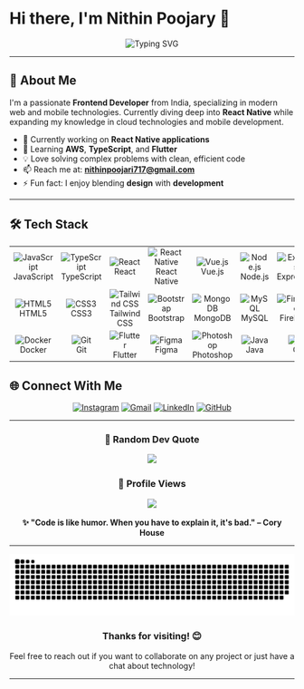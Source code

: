 # Hi there, I'm Nithin Poojary 👋

<div align="center">
  
  ![Typing SVG](https://readme-typing-svg.herokuapp.com?font=JetBrains+Mono&weight=500&size=24&duration=3000&pause=800&color=58A6FF&center=true&vCenter=true&width=600&lines=Frontend+Developer+from+India;React+%26+React+Native+Enthusiast;Always+Learning+New+Technologies;Building+Digital+Experiences)

</div>

---

## 🚀 About Me

I'm a passionate **Frontend Developer** from India, specializing in modern web and mobile technologies. Currently diving deep into **React Native** while expanding my knowledge in cloud technologies and mobile development.

- 🔭 Currently working on **React Native applications**
- 🌱 Learning **AWS**, **TypeScript**, and **Flutter**
- 💡 Love solving complex problems with clean, efficient code
- 📫 Reach me at: **nithinpoojari717@gmail.com**
- ⚡ Fun fact: I enjoy blending **design** with **development**

---

## 🛠️ Tech Stack

<div align="center">

<table>
<tr>
<td align="center" width="96">
<img src="https://skillicons.dev/icons?i=js" width="48" height="48" alt="JavaScript" />
<br>JavaScript
</td>
<td align="center" width="96">
<img src="https://skillicons.dev/icons?i=ts" width="48" height="48" alt="TypeScript" />
<br>TypeScript
</td>
<td align="center" width="96">
<img src="https://skillicons.dev/icons?i=react" width="48" height="48" alt="React" />
<br>React
</td>
<td align="center" width="96">
<img src="https://skillicons.dev/icons?i=react" width="48" height="48" alt="React Native" />
<br>React Native
</td>
<td align="center" width="96">
<img src="https://skillicons.dev/icons?i=vue" width="48" height="48" alt="Vue.js" />
<br>Vue.js
</td>
<td align="center" width="96">
<img src="https://skillicons.dev/icons?i=nodejs" width="48" height="48" alt="Node.js" />
<br>Node.js
</td>
<td align="center" width="96">
<img src="https://skillicons.dev/icons?i=express" width="48" height="48" alt="Express" />
<br>Express.js
</td>
<td align="center" width="96">
<img src="https://skillicons.dev/icons?i=python" width="48" height="48" alt="Python" />
<br>Python
</td>
</tr>
<tr>
<td align="center" width="96">
<img src="https://skillicons.dev/icons?i=html" width="48" height="48" alt="HTML5" />
<br>HTML5
</td>
<td align="center" width="96">
<img src="https://skillicons.dev/icons?i=css" width="48" height="48" alt="CSS3" />
<br>CSS3
</td>
<td align="center" width="96">
<img src="https://skillicons.dev/icons?i=tailwind" width="48" height="48" alt="Tailwind CSS" />
<br>Tailwind CSS
</td>
<td align="center" width="96">
<img src="https://skillicons.dev/icons?i=bootstrap" width="48" height="48" alt="Bootstrap" />
<br>Bootstrap
</td>
<td align="center" width="96">
<img src="https://skillicons.dev/icons?i=mongodb" width="48" height="48" alt="MongoDB" />
<br>MongoDB
</td>
<td align="center" width="96">
<img src="https://skillicons.dev/icons?i=mysql" width="48" height="48" alt="MySQL" />
<br>MySQL
</td>
<td align="center" width="96">
<img src="https://skillicons.dev/icons?i=firebase" width="48" height="48" alt="Firebase" />
<br>Firebase
</td>
<td align="center" width="96">
<img src="https://skillicons.dev/icons?i=aws" width="48" height="48" alt="AWS" />
<br>AWS
</td>
</tr>
<tr>
<td align="center" width="96">
<img src="https://skillicons.dev/icons?i=docker" width="48" height="48" alt="Docker" />
<br>Docker
</td>
<td align="center" width="96">
<img src="https://skillicons.dev/icons?i=git" width="48" height="48" alt="Git" />
<br>Git
</td>
<td align="center" width="96">
<img src="https://skillicons.dev/icons?i=flutter" width="48" height="48" alt="Flutter" />
<br>Flutter
</td>
<td align="center" width="96">
<img src="https://skillicons.dev/icons?i=figma" width="48" height="48" alt="Figma" />
<br>Figma
</td>
<td align="center" width="96">
<img src="https://skillicons.dev/icons?i=ps" width="48" height="48" alt="Photoshop" />
<br>Photoshop
</td>
<td align="center" width="96">
<img src="https://skillicons.dev/icons?i=java" width="48" height="48" alt="Java" />
<br>Java
</td>
<td align="center" width="96">
<img src="https://skillicons.dev/icons?i=c" width="48" height="48" alt="C" />
<br>C
</td>
<td align="center" width="96">
<img src="https://skillicons.dev/icons?i=postman" width="48" height="48" alt="Postman" />
<br>Postman
</td>
</tr>
</table>

</div>


## 🌐 Connect With Me

<div align="center">
  
  [![Instagram](https://img.shields.io/badge/Instagram-E4405F?style=for-the-badge&logo=instagram&logoColor=white)](https://instagram.com/_nithin.kr_)
  [![Gmail](https://img.shields.io/badge/Gmail-D14836?style=for-the-badge&logo=gmail&logoColor=white)](mailto:nithinpoojari717@gmail.com)
  [![LinkedIn](https://img.shields.io/badge/LinkedIn-0077B5?style=for-the-badge&logo=linkedin&logoColor=white)](https://www.linkedin.com/in/nithinkr06)
  [![GitHub](https://img.shields.io/badge/GitHub-100000?style=for-the-badge&logo=github&logoColor=white)](https://github.com/nithinkr06)

</div>

---

<div align="center">
  
  ### 💭 Random Dev Quote
  ![](https://quotes-github-readme.vercel.app/api?type=horizontal&theme=tokyonight)
  
  
  ### 👀 Profile Views
  ![](https://komarev.com/ghpvc/?username=nithinpoojary&color=blueviolet&style=flat-square&label=Profile+Views)
  
  
  **✨ "Code is like humor. When you have to explain it, it's bad." – Cory House**

</div>

---

<div align="center">
  <img src="https://raw.githubusercontent.com/platane/snk/output/github-contribution-grid-snake-dark.svg" alt="Snake animation" />
</div>


<div align="center">
  <h3>Thanks for visiting! 😊</h3>
  <p>Feel free to reach out if you want to collaborate on any project or just have a chat about technology!</p>
</div>

---


<!-- Instructions for the user to set up the snake animation -->
<!-- 
To set up the snake animation:
1. Fork this repo: https://github.com/nithinpoojary/nithinpoojary
2. Add this file as .github/workflows/snake.yml:

name: Generate Snake

on:
  schedule:
    - cron: "0 */12 * * *"
  workflow_dispatch:

jobs:
  build:
    runs-on: ubuntu-latest
    steps:
      - uses: actions/checkout@v2
      - uses: Platane/snk@master
        id: snake-gif
        with:
          github_user_name: nithinpoojary
          svg_out_path: dist/github-contribution-grid-snake.svg
      - uses: crazy-max/ghaction-github-pages@v2.1.3
        with:
          target_branch: output
          build_dir: dist
        env:
          GITHUB_TOKEN: ${{ secrets.GITHUB_TOKEN }}
-->

<!-- Replace all instances of 'nithinpoojary' with your actual GitHub username -->
